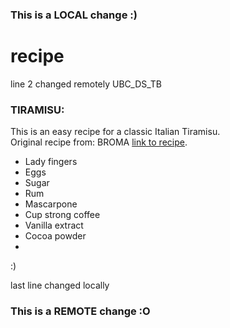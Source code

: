 ### This is a LOCAL change :)

# recipe
line 2 changed remotely
UBC_DS_TB

### TIRAMISU:
This is an easy recipe for a classic Italian Tiramisu.<br>
Original recipe from: BROMA [link to recipe](https://bromabakery.com/classic-tiramisu/).<be>

* Lady fingers 
* Eggs
* Sugar
* Rum
* Mascarpone
* Cup strong coffee
* Vanilla extract
* Cocoa powder
* 
:)

last line changed locally
### This is a REMOTE change :O
